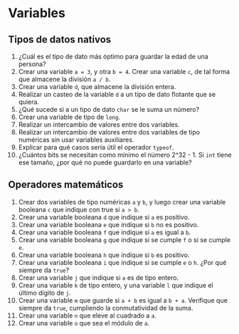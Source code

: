 # Variables

## Tipos de datos nativos

1. ¿Cuál es el tipo de dato más óptimo para guardar la edad de una persona?
2. Crear una variable `a = 3`, y otra `b = 4`. Crear una variable `c`, de tal forma que almacene la división `a / b`.
3. Crear una variable `d`, que almacene la división entera.
4. Realizar un casteo de la variable `d` a un tipo de dato flotante que se quiera.
5. ¿Qué sucede si a un tipo de dato `char` se le suma un número?
6. Crear una variable de tipo de `long`.
7. Realizar un intercambio de valores entre dos variables.
8. Realizar un intercambio de valores entre dos variables de tipo numéricas sin usar variables auxiliares.
9. Explicar para qué casos sería útil el operador `typeof`.
10. ¿Cuántos bits se necesitan como mínimo el número 2^32 - 1. Si `int` tiene ese tamaño, ¿por qué no puede guardarlo en una variable?

## Operadores matemáticos

1. Crear dos variables de tipo numéricas `a` y `b`, y luego crear una variable booleana `c` que indique con true si `a > b`.
2. Crear una variable booleana `d` que indique si `a` es positivo.
3. Crear una variable booleana `e` que indique si `b` no es positivo.
4. Crear una variable booleana `f` que indique si `a` es igual a `b`.
5. Crear una variable booleana `g` que indique si se cumple `f` o si se cumple `e`.
6. Crear una variable booleana `h` que indique si `b` es positivo.
7. Crear una variable booleana `i` que indique si se cumple `e` o `h`. ¿Por qué siempre da `true`?
8. Crear una variable `j` que indique si `a` es de tipo entero.
9. Crear una variable `k` de tipo entero, y una variable `l` que indique el último dígito de `j`.
10. Crear una variable `m` que guarde si `a + b` es igual a `b + a`. Verifique que siempre da `true`, cumpliendo la conmutatividad de la suma.
11. Crear una variable `n` que eleve al cuadrado a `a`.
12. Crear una variable `o` que sea el módulo de `a`.
